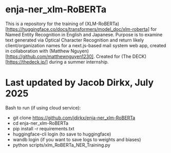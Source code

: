 # enja-ner_xlm-RoBERTa

This is a repository for the training of (XLM-RoBERTa)[https://huggingface.co/docs/transformers/model_doc/xlm-roberta] for Named Entity Recognition in English and Japanese. 
Purpose is to examine text generated via Optical Character Recognition and return likely client/organization names for a next.js-based mail system web app, created in collaboration with (Matthew Nguyen)[https://github.com/matthewnguyen1230]. Created for (The DECK)[https://thedeck.jp/] during a summer internship.

Last updated by Jacob Dirkx, July 2025
======================================
Bash to run (if using cloud service): 
- git clone https://github.com/jdirkx/enja-ner_xlm-RoBERTa
- cd enja-ner_xlm-RoBERTa
- pip install -r requirements.txt
- huggingface-cli login (to save to huggingface)
- wandb login (if you want to save logs to weights and biases)
- python scripts/xlm_RoBERTa_NER_Training.py
